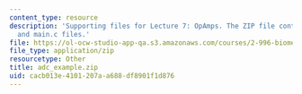 ```yaml
---
content_type: resource
description: 'Supporting files for Lecture 7: OpAmps. The ZIP file contains: adc_xample_code.pdf
  and main.c files.'
file: https://ol-ocw-studio-app-qa.s3.amazonaws.com/courses/2-996-biomedical-devices-design-laboratory-fall-2007/cacb013e4101207aa688df8901f1d876_adc_example.zip
file_type: application/zip
resourcetype: Other
title: adc_example.zip
uid: cacb013e-4101-207a-a688-df8901f1d876
---
```

